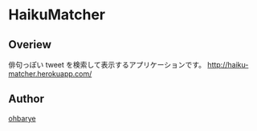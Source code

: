 HaikuMatcher
============

## Overiew

俳句っぽい tweet を検索して表示するアプリケーションです。
http://haiku-matcher.herokuapp.com/

## Author

[ohbarye](https://github.com/ohbarye)
